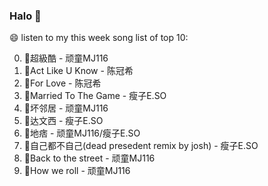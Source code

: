 

### Halo 👋

😄 listen to my this week song list of top 10:

0. 🌈超級酷 - 顽童MJ116
1. 🌈Act Like U Know - 陈冠希
2. 🌈For Love - 陈冠希
3. 🌈Married To The Game - 瘦子E.SO
4. 🌈坏邻居 - 顽童MJ116
5. 🌈达文西 - 瘦子E.SO
6. 🌈地痞 - 顽童MJ116/瘦子E.SO
7. 🌈自己都不自己(dead presedent remix by josh) - 瘦子E.SO
8. 🌈Back to the street - 顽童MJ116
9. 🌈How we roll - 顽童MJ116

